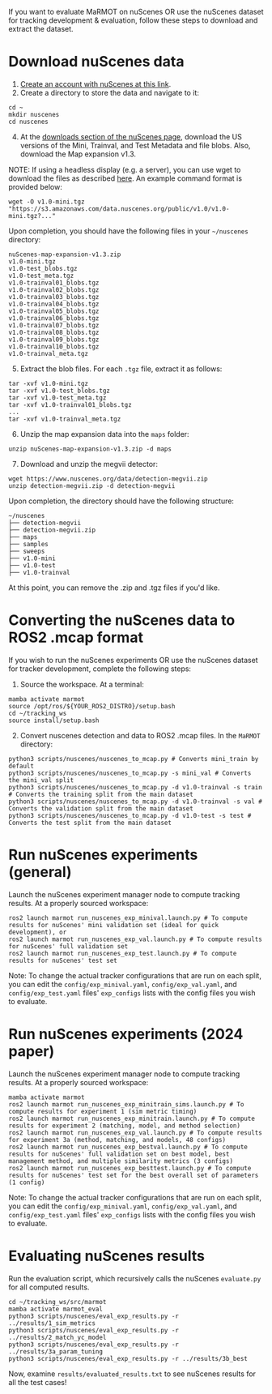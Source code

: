 If you want to evaluate MaRMOT on nuScenes OR use the nuScenes dataset for tracking development & evaluation, follow these steps to download and extract the dataset.

# Download nuScenes data 
1) [Create an account with nuScenes at this link](https://www.nuscenes.org/sign-up).
2) Create a directory to store the data and navigate to it:
```
cd ~
mkdir nuscenes
cd nuscenes
```
4) At the [downloads section of the nuScenes page](https://www.nuscenes.org/nuscenes#download), download the US versions of the Mini, Trainval, and Test Metadata and file blobs. Also, download the Map expansion v1.3.

  NOTE: If using a headless display (e.g. a server), you can use wget to download the files as described [here](https://github.com/nutonomy/nuscenes-devkit/issues/110). An example command format is provided below:
  ```
  wget -O v1.0-mini.tgz "https://s3.amazonaws.com/data.nuscenes.org/public/v1.0/v1.0-mini.tgz?..."
  ```
Upon completion, you should have the following files in your `~/nuscenes` directory:
```
nuScenes-map-expansion-v1.3.zip
v1.0-mini.tgz
v1.0-test_blobs.tgz
v1.0-test_meta.tgz
v1.0-trainval01_blobs.tgz
v1.0-trainval02_blobs.tgz
v1.0-trainval03_blobs.tgz
v1.0-trainval04_blobs.tgz
v1.0-trainval05_blobs.tgz
v1.0-trainval06_blobs.tgz
v1.0-trainval07_blobs.tgz
v1.0-trainval08_blobs.tgz
v1.0-trainval09_blobs.tgz
v1.0-trainval10_blobs.tgz
v1.0-trainval_meta.tgz
```
5) Extract the blob files. For each `.tgz` file, extract it as follows:
```
tar -xvf v1.0-mini.tgz
tar -xvf v1.0-test_blobs.tgz
tar -xvf v1.0-test_meta.tgz
tar -xvf v1.0-trainval01_blobs.tgz
...
tar -xvf v1.0-trainval_meta.tgz
```
6) Unzip the map expansion data into the `maps` folder:
```
unzip nuScenes-map-expansion-v1.3.zip -d maps
```

7) Download and unzip the megvii detector:
```
wget https://www.nuscenes.org/data/detection-megvii.zip
unzip detection-megvii.zip -d detection-megvii
```

Upon completion, the directory should have the following structure:
```
~/nuscenes
├── detection-megvii
├── detection-megvii.zip
├── maps
├── samples
├── sweeps
├── v1.0-mini
├── v1.0-test
├── v1.0-trainval
```
At this point, you can remove the .zip and .tgz files if you'd like.

# Converting the nuScenes data to ROS2 .mcap format
If you wish to run the nuScenes experiments OR use the nuScenes dataset for tracker development, complete the following steps:

1) Source the workspace. At a terminal:
```
mamba activate marmot
source /opt/ros/${YOUR_ROS2_DISTRO}/setup.bash
cd ~/tracking_ws
source install/setup.bash

```

2) Convert nuscenes detection and data to ROS2 .mcap files. In the `MaRMOT` directory:
```
python3 scripts/nuscenes/nuscenes_to_mcap.py # Converts mini_train by default
python3 scripts/nuscenes/nuscenes_to_mcap.py -s mini_val # Converts the mini_val split
python3 scripts/nuscenes/nuscenes_to_mcap.py -d v1.0-trainval -s train # Converts the training split from the main dataset
python3 scripts/nuscenes/nuscenes_to_mcap.py -d v1.0-trainval -s val # Converts the validation split from the main dataset
python3 scripts/nuscenes/nuscenes_to_mcap.py -d v1.0-test -s test # Converts the test split from the main dataset
```
# Run nuScenes experiments (general)
Launch the nuScenes experiment manager node to compute tracking results. At a properly sourced workspace:
```
ros2 launch marmot run_nuscenes_exp_minival.launch.py # To compute results for nuScenes' mini validation set (ideal for quick development), or
ros2 launch marmot run_nuscenes_exp_val.launch.py # To compute results for nuScenes' full validation set
ros2 launch marmot run_nuscenes_exp_test.launch.py # To compute results for nuScenes' test set
```
Note: To change the actual tracker configurations that are run on each split, you can edit the `config/exp_minival.yaml`, `config/exp_val.yaml`, and `config/exp_test.yaml` files' `exp_configs` lists with the config files you wish to evaluate.

# Run nuScenes experiments (2024 paper)
Launch the nuScenes experiment manager node to compute tracking results. At a properly sourced workspace:
```
mamba activate marmot
ros2 launch marmot run_nuscenes_exp_minitrain_sims.launch.py # To compute results for experiment 1 (sim metric timing)
ros2 launch marmot run_nuscenes_exp_minitrain.launch.py # To compute results for experiment 2 (matching, model, and method selection)
ros2 launch marmot run_nuscenes_exp_val.launch.py # To compute results for experiment 3a (method, matching, and models, 48 configs)
ros2 launch marmot run_nuscenes_exp_bestval.launch.py # To compute results for nuScenes' full validation set on best model, best management method, and multiple similarity metrics (3 configs)
ros2 launch marmot run_nuscenes_exp_besttest.launch.py # To compute results for nuScenes' test set for the best overall set of parameters (1 config)
```
Note: To change the actual tracker configurations that are run on each split, you can edit the `config/exp_minival.yaml`, `config/exp_val.yaml`, and `config/exp_test.yaml` files' `exp_configs` lists with the config files you wish to evaluate.

# Evaluating nuScenes results
Run the evaluation script, which recursively calls the nuScenes `evaluate.py` for all computed results.
```
cd ~/tracking_ws/src/marmot
mamba activate marmot_eval
python3 scripts/nuscenes/eval_exp_results.py -r ../results/1_sim_metrics
python3 scripts/nuscenes/eval_exp_results.py -r ../results/2_match_yc_model
python3 scripts/nuscenes/eval_exp_results.py -r ../results/3a_param_tuning
python3 scripts/nuscenes/eval_exp_results.py -r ../results/3b_best
```
Now, examine `results/evaluated_results.txt` to see nuScenes results for all the test cases!
